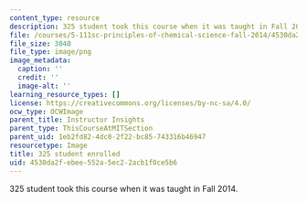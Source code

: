 ```yaml
---
content_type: resource
description: 325 student took this course when it was taught in Fall 2014.
file: /courses/5-111sc-principles-of-chemical-science-fall-2014/4530da2febee552a5ec22acb1f0ce5b6_300-approx.png
file_size: 3040
file_type: image/png
image_metadata:
  caption: ''
  credit: ''
  image-alt: ''
learning_resource_types: []
license: https://creativecommons.org/licenses/by-nc-sa/4.0/
ocw_type: OCWImage
parent_title: Instructor Insights
parent_type: ThisCourseAtMITSection
parent_uid: 1eb2fd82-4dc0-2f22-bc85-743316b46947
resourcetype: Image
title: 325 student enrolled
uid: 4530da2f-ebee-552a-5ec2-2acb1f0ce5b6
---
```

325 student took this course when it was taught in Fall 2014.